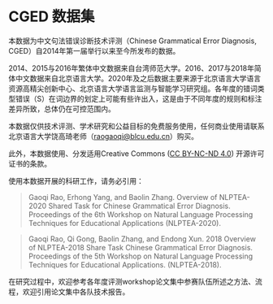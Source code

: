 # CGED 数据集

本数据为中文句法错误诊断技术评测（Chinese Grammatical Error Diagnosis, CGED）自2014年第一届举行以来至今所发布的数据。

2014、2015与2016年繁体中文数据来自台湾师范大学。2016、2017与2018年简体中文数据来自北京语言大学。2020年及之后数据主要来源于北京语言大学语言资源高精尖创新中心、北京语言大学语言监测与智能学习研究组。各年度的错词类型错误（S）在词边界的划定上可能有些许出入，这是由于不同年度的规则和标注差异所致，总体仍在可控范围内。

本数据仅供技术评测、学术研究和公益目标的免费服务使用，任何商业使用请联系北京语言大学饶高琦老师（raogaoqi@blcu.edu.cn）购买。

此外，本数据使用、分发适用Creative Commons ([CC BY-NC-ND 4.0](http://creativecommons.org/version4)) 开源许可证书的条款。

使用本数据开展的科研工作，请务必引用：

> Gaoqi Rao, Erhong Yang, and Baolin Zhang. Overview of NLPTEA-2020 Shared Task for Chinese Grammatical Error Diagnosis. Proceedings of the 6th Workshop on Natural Language Processing Techniques for Educational Applications (NLPTEA-2020).

> Gaoqi Rao, Qi Gong, Baolin Zhang, and Endong Xun. 2018 Overview of NLPTEA-2018 Share Task Chinese Grammatical Error Diagnosis. Proceedings of the 5th Workshop on Natural Language Processing Techniques for Educational Applications. (NLPTEA-2018).

在研究过程中，欢迎参考各年度评测workshop论文集中参赛队伍所述之方法、流程，欢迎引用论文集中各队技术报告。
